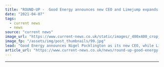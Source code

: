 ```yaml
---
title: "ROUND-UP -  Good Energy announces new CEO and Limejump expands leadership team"
date: "2021-04-07"
tags: 
  - current news
  - news
source: "current news"
image_url: "https://www.current-news.co.uk/static/images/_400x400_crop_center-center/Nigel-Pocklington-CEO-credit-Good-Energy.jpg"
image_fp: "/assets/img/post_thumbnails/99.jpg"
lead: "Good Energy announces Nigel Pocklington as its new CEO, while Limejump appoints both a new CTO and COO."
article_url: "https://www.current-news.co.uk/news/round-up-good-energy-announces-new-ceo-and-limejump-expands-leadership-team?utm_source=rss-feeds&utm_medium=rss&utm_campaign=rss"
---
```


---
